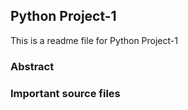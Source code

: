 <h2>Python Project-1</h2>
This is a readme file for Python Project-1

<h3>Abstract</h3>
 
<h3>Important source files</h3>

<br />

